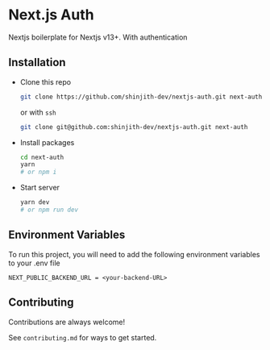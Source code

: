 
# Next.js Auth

Nextjs boilerplate for Nextjs v13+. With authentication

## Installation

- Clone this repo

  ``` sh
  git clone https://github.com/shinjith-dev/nextjs-auth.git next-auth
  ```

  or with `ssh`
  
  ``` sh
  git clone git@github.com:shinjith-dev/nextjs-auth.git next-auth
  ```

- Install packages

  ``` sh
  cd next-auth
  yarn
  # or npm i 
  ```

- Start server
  
  ``` sh
  yarn dev
  # or npm run dev
  ```

## Environment Variables

To run this project, you will need to add the following environment variables to your .env file

``` env
NEXT_PUBLIC_BACKEND_URL = <your-backend-URL>
```
## Contributing

Contributions are always welcome!

See `contributing.md` for ways to get started.
